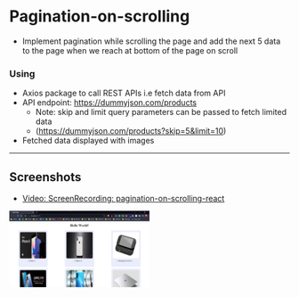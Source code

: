 # Pagination-on-scrolling

- Implement pagination while scrolling the page and add the next 5 data to the page when we reach at bottom of the page on scroll

### Using 
- Axios package to call REST APIs i.e fetch data from API
- API endpoint: https://dummyjson.com/products 
     - Note: skip and limit query parameters can be passed to fetch limited data 
     - (https://dummyjson.com/products?skip=5&limit=10)
- Fetched data displayed with images 

---  
## Screenshots
- [Video: ScreenRecording: pagination-on-scrolling-react](https://www.awesomescreenshot.com/video/10063467?key=bf21850e900f5b07c6fe6a6ecda225eb)
<!-- ![PaginationOnScroll](./screenshots/PaginationOnScroll.png) -->
<img src="./screenshots/PaginationOnScroll.png" width="50%"/>





